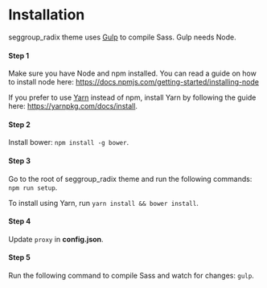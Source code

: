 # Installation

seggroup_radix theme uses [Gulp](http://gulpjs.com) to compile Sass. Gulp needs Node.

#### Step 1
Make sure you have Node and npm installed. 
You can read a guide on how to install node here: https://docs.npmjs.com/getting-started/installing-node

If you prefer to use [Yarn](https://yarnpkg.com) instead of npm, install Yarn by following the guide here: https://yarnpkg.com/docs/install.

#### Step 2
Install bower: `npm install -g bower`.

#### Step 3
Go to the root of seggroup_radix theme and run the following commands: `npm run setup`.

To install using Yarn, run `yarn install && bower install`.

#### Step 4
Update `proxy` in **config.json**.

#### Step 5
Run the following command to compile Sass and watch for changes: `gulp`.

